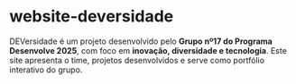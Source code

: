 # website-deversidade
DEVersidade é um projeto desenvolvido pelo **Grupo nº17 do Programa Desenvolve 2025**, com foco em **inovação, diversidade e tecnologia**. Este site apresenta o time, projetos desenvolvidos e serve como portfólio interativo do grupo.
